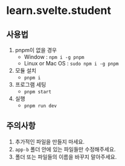 # learn.svelte.student

## 사용법

1. pnpm이 없을 경우
    - Window : `npm i -g pnpm`
    - Linux or Mac OS : `sudo npm i -g pnpm`
2. 모듈 설치
    - `pnpm i`
3. 프로그램 세팅
    - `pnpm start`
4. 실행
    - `pnpm run dev`




## 주의사항

1. 추가적인 파일을 만들지 마세요.
2. `app-b` 폴더 안에 있는 파일들만 수정해주세요.
3. 폴더 또는 파일들의 이름을 바꾸지 말아주세요.